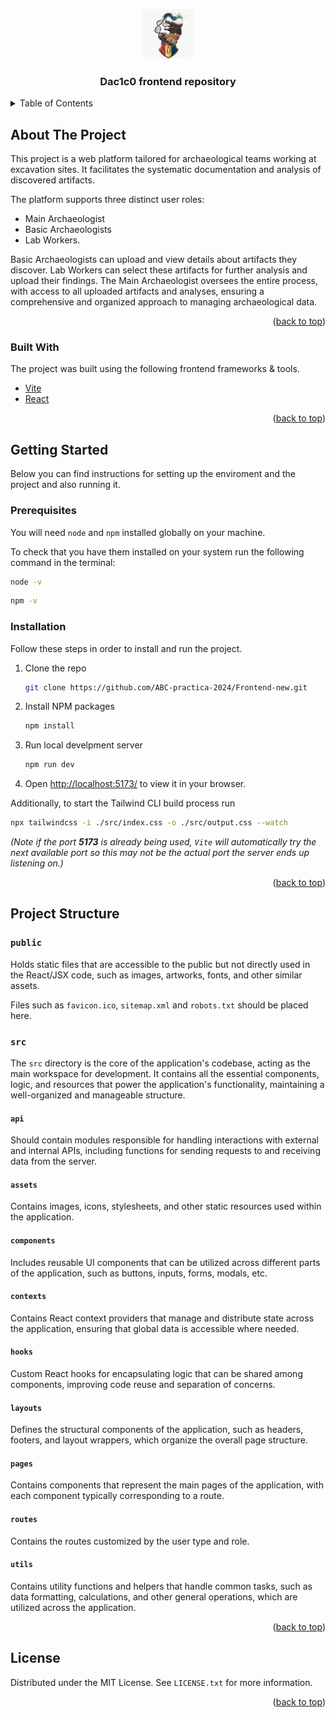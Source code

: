 <a id="readme-top"></a>

<!-- PROJECT LOGO -->

<div align="center">
    <!-- TODO -->
    <a href="website url when deployed">
        <img src="/public/images/ABC_logo.jpeg" alt="Logo" width="80" height="80">
    </a>
    <h3 align="center">Dac1c0 frontend repository</h3>
</div>

<!-- TABLE OF CONTENTS -->
<details>
  <summary>Table of Contents</summary>
  <ol>
    <li>
      <a href="#about-the-project">About The Project</a>
      <ul>
        <li><a href="#built-with">Built With</a></li>
      </ul>
    </li>
    <li>
      <a href="#getting-started">Getting Started</a>
      <ul>
        <li><a href="#prerequisites">Prerequisites</a></li>
        <li><a href="#installation">Installation</a></li>
      </ul>
    </li>
    <li>
    <a href="#project-structure">Project Structure</a>
    <ul>
      <li><a href="#public">public</a></li>
      <li><a href="#src">src</a></li>
    </ul>
    </li>
  </ol>
</details>

<!-- ABOUT THE PROJECT -->

## About The Project

This project is a web platform tailored for archaeological teams working at excavation sites. It facilitates the systematic documentation and analysis of discovered artifacts.

The platform supports three distinct user roles:

-   Main Archaeologist
-   Basic Archaeologists
-   Lab Workers.

Basic Archaeologists can upload and view details about artifacts they discover. Lab Workers can select these artifacts for further analysis and upload their findings. The Main Archaeologist oversees the entire process, with access to all uploaded artifacts and analyses, ensuring a comprehensive and organized approach to managing archaeological data.

<p align="right">(<a href="#readme-top">back to top</a>)</p>

### Built With

The project was built using the following frontend frameworks & tools.

-   [Vite](https://vitejs.dev/)
-   [React](https://react.dev/)

<p align="right">(<a href="#readme-top">back to top</a>)</p>

<!-- GETTING STARTED -->

## Getting Started

Below you can find instructions for setting up the enviroment and the project and also running it.

### Prerequisites

You will need `node` and `npm` installed globally on your machine.

To check that you have them installed on your system run the following command in the terminal:

```sh
node -v
```

```sh
npm -v
```

### Installation

Follow these steps in order to install and run the project.

1. Clone the repo
    ```sh
    git clone https://github.com/ABC-practica-2024/Frontend-new.git
    ```
2. Install NPM packages
    ```sh
    npm install
    ```
3. Run local develpment server
    ```sh
    npm run dev
    ```
4. Open [http://localhost:5173/](http://localhost:5173/) to view it in your browser.

Additionally, to start the Tailwind CLI build process run

```sh
npx tailwindcss -i ./src/index.css -o ./src/output.css --watch
```

_(Note if the port **5173** is already being used, `Vite` will automatically try the next available port so this may not be the actual port the server ends up listening on.)_

<p align="right">(<a href="#readme-top">back to top</a>)</p>

<!-- PROJECT STRUCTURE -->

## Project Structure

### `public`

Holds static files that are accessible to the public but not directly used in the React/JSX code, such as images, artworks, fonts, and other similar assets.

Files such as `favicon.ico`, `sitemap.xml` and `robots.txt` should be placed here.

### `src`

The `src` directory is the core of the application's codebase, acting as the main workspace for development. It contains all the essential components, logic, and resources that power the application's functionality, maintaining a well-organized and manageable structure.

#### `api`

Should contain modules responsible for handling interactions with external and internal APIs, including functions for sending requests to and receiving data from the server.

#### `assets`

Contains images, icons, stylesheets, and other static resources used within the application.

#### `components`

Includes reusable UI components that can be utilized across different parts of the application, such as buttons, inputs, forms, modals, etc.

#### `contexts`

Contains React context providers that manage and distribute state across the application, ensuring that global data is accessible where needed.

#### `hooks`

Custom React hooks for encapsulating logic that can be shared among components, improving code reuse and separation of concerns.

#### `layouts`

Defines the structural components of the application, such as headers, footers, and layout wrappers, which organize the overall page structure.

#### `pages`

Contains components that represent the main pages of the application, with each component typically corresponding to a route.

#### `routes`

Contains the routes customized by the user type and role.

#### `utils`

Contains utility functions and helpers that handle common tasks, such as data formatting, calculations, and other general operations, which are utilized across the application.

<p align="right">(<a href="#readme-top">back to top</a>)</p>

<!-- LICENSE -->

## License

Distributed under the MIT License. See `LICENSE.txt` for more information.

<p align="right">(<a href="#readme-top">back to top</a>)</p>
